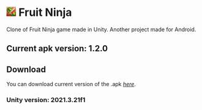 # <img src="Assets/Sprites/icon.png" width="25" height="25"> Fruit Ninja

Clone of Fruit Ninja game made in Unity. Another project made for Android.

## Current apk version: 1.2.0

## Download

You can download current version of the .apk _[here](https://github.com/DamiJJJ/Fruit-Ninja/releases)_.

### Unity version: 2021.3.21f1